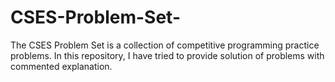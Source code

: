 # CSES-Problem-Set-
The CSES Problem Set is a collection of competitive programming practice problems. In this repository, I have tried to provide solution of problems with commented explanation.
